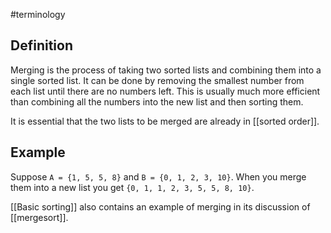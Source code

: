 #terminology

## Definition
Merging is the process of taking two sorted lists and combining them into a single sorted list. It can be done by removing the smallest number from each list until there are no numbers left. This is usually much more efficient than combining all the numbers into the new list and then sorting them.

It is essential that the two lists to be merged are already in [[sorted order]].

## Example
Suppose `A = {1, 5, 5, 8}` and `B = {0, 1, 2, 3, 10}`. When you merge them into a new list you get `{0, 1, 1, 2, 3, 5, 5, 8, 10}`. 

[[Basic sorting]] also contains an example of merging in its discussion of [[mergesort]].

